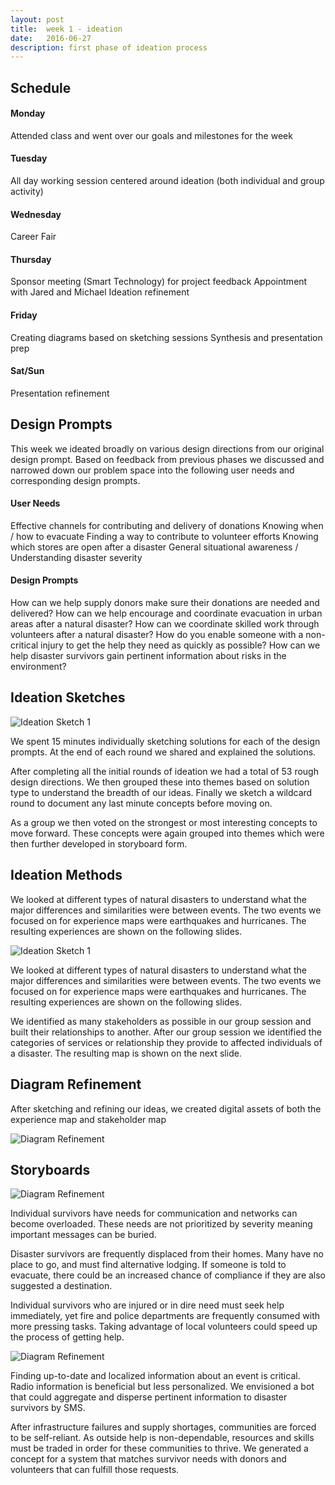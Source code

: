 ```yaml
---
layout: post
title:  week 1 - ideation
date:   2016-06-27
description: first phase of ideation process
---
```

## Schedule  

#### Monday
Attended class and went over our goals and milestones for the week

#### Tuesday
All day working session centered around ideation (both individual and group activity)

#### Wednesday
Career Fair

#### Thursday
Sponsor meeting (Smart Technology) for project feedback
Appointment with Jared and Michael 
Ideation refinement

#### Friday
Creating diagrams based on sketching sessions
Synthesis and presentation prep

#### Sat/Sun
Presentation refinement

## Design Prompts  

This week we ideated broadly on various design directions from our original design prompt. Based on feedback from previous phases we discussed and narrowed down our problem space into the following user needs and corresponding design prompts.

#### User Needs
Effective channels for contributing and delivery of donations
Knowing when / how to evacuate
Finding a way to contribute to volunteer efforts
Knowing which stores are open after a disaster
General situational awareness / Understanding disaster severity

#### Design Prompts
How can we help supply donors make sure their donations are needed and delivered?
How can we help encourage and coordinate evacuation in urban areas after a natural disaster?
How can we coordinate skilled work through volunteers after a natural disaster?
How do you enable someone with a non-critical injury to get the help they need as quickly as possible?
How can we help disaster survivors gain pertinent information about risks in the environment?

## Ideation Sketches
![Ideation Sketch 1](../../../img/week-1/ideationProcess1.png)

We spent 15 minutes individually sketching solutions for each of the design prompts. At the end of each round we shared and explained the solutions.  

After completing all the initial rounds of ideation we had a total of 53 rough design directions. We then grouped these into themes based on solution type to understand the breadth of our ideas. Finally we sketch a wildcard round to document any last minute concepts before moving on.  

As a group we then voted on the strongest or most interesting concepts to move forward. These concepts were again grouped into themes which were then further developed in storyboard form.  

## Ideation Methods

We looked at different types of natural disasters to understand what the major differences and similarities were between events. The two events we focused on for experience maps were earthquakes and hurricanes. The resulting experiences are shown on the following slides.

![Ideation Sketch 1](../../../img/week-1/ideationProcess2.png)

We looked at different types of natural disasters to understand what the major differences and similarities were between events. The two events we focused on for experience maps were earthquakes and hurricanes. The resulting experiences are shown on the following slides.  

We identified as many stakeholders as possible in our group session and built their relationships to another. After our group session we identified the categories of services or relationship they provide to affected individuals of a disaster. The resulting map is shown on the next slide.

## Diagram Refinement

After sketching and refining our ideas, we created digital assets of both the experience map and stakeholder map

![Diagram Refinement](../../../img/week-1/ideationDiagrams1.png)

## Storyboards

![Diagram Refinement](../../../img/week-1/ideationConcepts1.png)

Individual survivors have needs for communication and networks can become overloaded. These needs are not prioritized by severity meaning important messages can be buried.  

Disaster survivors are frequently displaced from their homes. Many have no place to go, and must find alternative lodging. If someone is told to evacuate, there could be an increased chance of compliance if they are also suggested a destination.  

Individual survivors who are injured or in dire need must seek help immediately, yet fire and police departments are frequently consumed with more pressing tasks. Taking advantage of local volunteers could speed up the process of getting help.  

![Diagram Refinement](../../../img/week-1/ideationConcepts2.png)

Finding up-to-date and localized information about an event is critical. Radio information is beneficial but less personalized. We envisioned a bot that could aggregate and disperse pertinent information to disaster survivors by SMS.  

After infrastructure failures and supply shortages, communities are forced to be self-reliant. As outside help is non-dependable, resources and skills must be traded in order for these communities to thrive. We generated a concept for a system that matches survivor needs with donors and volunteers that can fulfill those requests.
